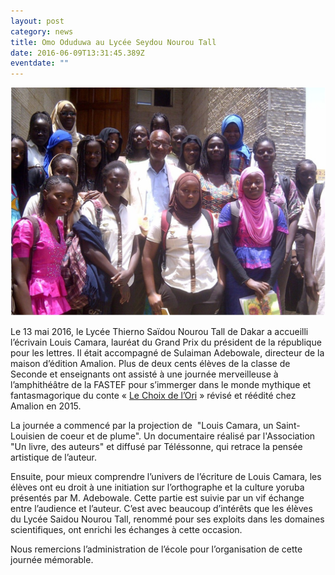 ```yaml
---
layout: post
category: news
title: Omo Oduduwa au Lycée Seydou Nourou Tall
date: 2016-06-09T13:31:45.389Z
eventdate: ""
---
```

![Omo Oduduwa au Lycée Seydou Nourou Tall](../uploads/web-capture_28-6-2021_133250_www.amalion.org.jpeg "Omo Oduduwa au Lycée Seydou Nourou Tall")

Le 13 mai 2016, le Lycée Thierno Saïdou Nourou Tall de Dakar a accueilli l’écrivain Louis Camara, lauréat du Grand Prix du président de la république pour les lettres. Il était accompagné de Sulaiman Adebowale, directeur de la maison d’édition Amalion. Plus de deux cents élèves de la classe de Seconde et enseignants ont assisté à une journée merveilleuse à l’amphithéâtre de la FASTEF pour s’immerger dans le monde mythique et fantasmagorique du conte « [Le Choix de l’Ori](http://www.amalion.net/catalogue_en/item/le_choix_de_lori/) » révisé et réédité chez Amalion en 2015. 

La journée a commencé par la projection de  "Louis Camara, un Saint-Louisien de coeur et de plume". Un documentaire réalisé par l'Association "Un livre, des auteurs" et diffusé par Téléssonne, qui retrace la pensée artistique de l’auteur.

Ensuite, pour mieux comprendre l’univers de l’écriture de Louis Camara, les élèves ont eu droit à une initiation sur l’orthographe et la culture yoruba présentés par M. Adebowale. Cette partie est suivie par un vif échange entre l’audience et l’auteur. C’est avec beaucoup d’intérêts que les élèves du Lycée Saidou Nourou Tall, renommé pour ses exploits dans les domaines scientifiques, ont enrichi les échanges à cette occasion.

Nous remercions l’administration de l’école pour l’organisation de cette journée mémorable.